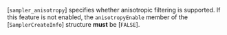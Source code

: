 [`sampler_anisotropy`] specifies whether
anisotropic filtering is supported.
If this feature is not enabled, the `anisotropyEnable` member of the
[`SamplerCreateInfo`] structure  **must**  be [`FALSE`].
